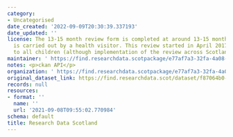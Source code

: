 ```yaml
---
category:
- Uncategorised
date_created: '2022-09-09T20:30:39.337193'
date_updated: ''
license: The 13-15 month review form is completed at around 13-15 months of age and
  is carried out by a health visitor. This review started in April 2017 and is offered
  to all children (although implementation of the review across Scotland may vary)
maintainer: ' https://find.researchdata.scotpackage/e77af7a3-32fa-4a08-8455-4fb489e5b64a'
notes: <p>ckan API</p>
organization: ' https://find.researchdata.scotpackage/e77af7a3-32fa-4a08-8455-4fb489e5b64a'
original_dataset_link: https://find.researchdata.scot/dataset/f87064b0-cb12-4e6e-a709-52e776a0f6b7/resource/e77af7a3-32fa-4a08-8455-4fb489e5b64a/download/datadictionary.json
records: null
resources:
- format: ''
  name: ''
  url: '2021-09-08T09:55:02.770984'
schema: default
title: Research Data Scotland
---
```

